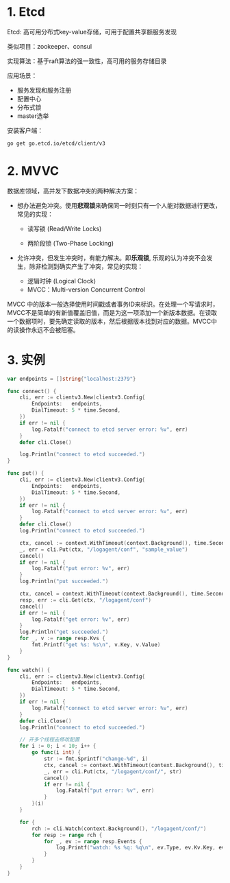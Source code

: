 # 1. Etcd

Etcd: 高可用分布式key-value存储，可用于配置共享额服务发现

类似项目：zookeeper、consul

实现算法：基于raft算法的强一致性，高可用的服务存储目录

应用场景：

- 服务发现和服务注册
- 配置中心
- 分布式锁
- master选举

安装客户端：

```bash
go get go.etcd.io/etcd/client/v3
```



# 2. MVVC

数据库领域，高并发下数据冲突的两种解决方案：

- 想办法避免冲突。使用**悲观锁**来确保同一时刻只有一个人能对数据进行更改，常见的实现：

  - 读写锁 (Read/Write Locks)

  - 两阶段锁 (Two-Phase Locking)

- 允许冲突，但发生冲突时，有能力解决。即**乐观锁**, 乐观的认为冲突不会发生，除非检测到确实产生了冲突，常见的实现：
  - 逻辑时钟 (Logical Clock)
  - MVCC：Multi-version Concurrent Control

MVCC 中的版本一般选择使用时间戳或者事务ID来标识。在处理一个写请求时，MVCC不是简单的有新值覆盖旧值，而是为这一项添加一个新版本数据。在读取一个数据项时，要先确定读取的版本，然后根据版本找到对应的数据。MVCC中的读操作永远不会被阻塞。



# 3. 实例

```go
var endpoints = []string{"localhost:2379"}

func connect() {
	cli, err := clientv3.New(clientv3.Config{
		Endpoints:   endpoints,
		DialTimeout: 5 * time.Second,
	})
	if err != nil {
		log.Fatalf("connect to etcd server error: %v", err)
	}
	defer cli.Close()

	log.Println("connect to etcd succeeded.")
}

func put() {
	cli, err := clientv3.New(clientv3.Config{
		Endpoints:   endpoints,
		DialTimeout: 5 * time.Second,
	})
	if err != nil {
		log.Fatalf("connect to etcd server error: %v", err)
	}
	defer cli.Close()
	log.Println("connect to etcd succeeded.")

	ctx, cancel := context.WithTimeout(context.Background(), time.Second)
	_, err = cli.Put(ctx, "/logagent/conf", "sample_value")
	cancel()
	if err != nil {
		log.Fatalf("put error: %v", err)
	}
	log.Println("put succeeded.")

	ctx, cancel = context.WithTimeout(context.Background(), time.Second)
	resp, err := cli.Get(ctx, "/logagent/conf")
	cancel()
	if err != nil {
		log.Fatalf("get error: %v", err)
	}
	log.Println("get succeeded.")
	for _, v := range resp.Kvs {
		fmt.Printf("get %s: %s\n", v.Key, v.Value)
	}
}

func watch() {
	cli, err := clientv3.New(clientv3.Config{
		Endpoints:   endpoints,
		DialTimeout: 5 * time.Second,
	})
	if err != nil {
		log.Fatalf("connect to etcd server error: %v", err)
	}
	defer cli.Close()
	log.Println("connect to etcd succeeded.")

	// 开多个线程去修改配置
	for i := 0; i < 10; i++ {
		go func(i int) {
			str := fmt.Sprintf("change-%d", i)
			ctx, cancel := context.WithTimeout(context.Background(), time.Second)
			_, err = cli.Put(ctx, "/logagent/conf/", str)
			cancel()
			if err != nil {
				log.Fatalf("put error: %v", err)
			}
		}(i)
	}

	for {
		rch := cli.Watch(context.Background(), "/logagent/conf/")
		for resp := range rch {
			for _, ev := range resp.Events {
				log.Printf("watch: %s %q: %q\n", ev.Type, ev.Kv.Key, ev.Kv.Value)
			}
		}
	}
}
```

